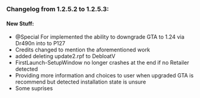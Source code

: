 ### Changelog from 1.2.5.2 to 1.2.5.3:


#### New Stuff:
* @Special For implemented the ability to downgrade GTA to 1.24 via Dr490n into to P127
* Credits changed to mention the aforementioned work
* added deleting update2.rpf to DebloatV
* FirstLaunch-SetupWindow no longer crashes at the end if no Retailer detected
* Providing more information and choices to user when upgraded GTA is recommend but detected installation state is unsure
* Some suprises
